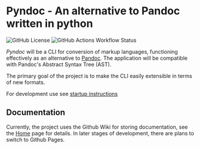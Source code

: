 # Pyndoc - An alternative to Pandoc written in python

![GitHub License](https://img.shields.io/github/license/ZPRP24Z/pyndoc)
![GitHub Actions Workflow Status](https://img.shields.io/github/actions/workflow/status/ZPRP24Z/pyndoc/format_test.yml?label=tests)


*Pyndoc* will be a CLI for conversion of markup languages, functioning effectively as an alternative to [Pandoc](https://github.com/jgm/pandoc). The application will be compatible with Pandoc's Abstract Syntax Tree (AST).

The primary goal of the project is to make the CLI easily extensible in terms of new formats.

For development use see [startup instructions](https://github.com/ZPRP24Z/pyndoc/wiki/Startup-Instructions)

## Documentation

Currently, the project uses the Github Wiki for storing documentation, see the [Home](https://github.com/ZPRP24Z/pyndoc/wiki) page for details. In later stages of development, there are plans to switch to Github Pages.


